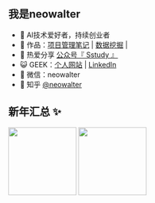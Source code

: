 ## 我是neowalter 

- 🐧 AI技术爱好者，持续创业者
- 🏡 作品：<a href="https://mp.weixin.qq.com/mp/appmsgalbum?__biz=MzUyMjUxMjE1NQ==&action=getalbum&album_id=1341900621041041408&scene=173&from_msgid=2247483706&from_itemidx=1&count=3#wechat_redirect" target="_blank">项目管理笔记</a> | <a href="https://github.com/neowalter/DA-tour" target="_blank">数据挖掘</a> | 
- 🌱 热爱分享 <a href="" target="_blank">公众号『 Sstudy 』</a>
- 😺 GEEK：<a href="https://neowalter.home.blog/" target="_blank">个人网站</a> | <a href="https://www.linkedin.com/in/neowalter/" target="_blank">LinkedIn </a>
- 💬 微信：neowalter
- 🤔 知乎 <a href="https://www.zhihu.com/people/neowalter" target="_blank">@neowalter</a>

## 新年汇总 ✨

<img align="" height="137px" src="https://github-readme-stats.vercel.app/api?username=neowalter&hide_title=true&hide_border=true&show_icons=true&include_all_commits=true&line_height=21&bg_color=0,EC6C6C,FFD479,FFFC79,73FA79&theme=graywhite&locale=cn" />
<img align="" height="137px" src="https://github-readme-stats.vercel.app/api/top-langs/?username=neowalter&hide_title=true&hide_border=true&layout=compact&bg_color=0,73FA79,73FDFF,D783FF&theme=graywhite&locale=cn" />
